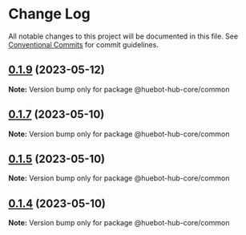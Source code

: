 # Change Log

All notable changes to this project will be documented in this file.
See [Conventional Commits](https://conventionalcommits.org) for commit guidelines.

## [0.1.9](https://github.com/huebot-iot/hub-core/compare/v0.1.8...v0.1.9) (2023-05-12)

**Note:** Version bump only for package @huebot-hub-core/common

## [0.1.7](https://github.com/huebot-iot/hub-core/compare/v0.1.6...v0.1.7) (2023-05-10)

**Note:** Version bump only for package @huebot-hub-core/common

## [0.1.5](https://github.com/huebot-iot/hub-core/compare/v0.1.3...v0.1.5) (2023-05-10)

**Note:** Version bump only for package @huebot-hub-core/common

## [0.1.4](https://github.com/huebot-iot/hub-core/compare/v0.1.3...v0.1.4) (2023-05-10)

**Note:** Version bump only for package @huebot-hub-core/common

